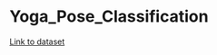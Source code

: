 # Yoga_Pose_Classification
[Link to dataset](https://www.kaggle.com/shrutisaxena/yoga-pose-image-classification-dataset?classId=56cad833-2be2-446e-bc9d-c9efeb28dd84&assignmentId=dccff70e-b4f2-46e9-9930-43ff56fac649&submissionId=cabfee01-bd61-d2dc-2ab3-350d8e49d407)

